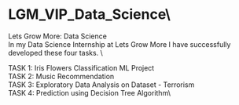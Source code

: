 # LGM_VIP_Data_Science\
Lets Grow More: Data Science\
In my Data Science Internship at Lets Grow More I have successfully developed these four tasks. \

TASK 1: Iris Flowers Classification ML Project \
TASK 2: Music Recommendation\
TASK 3: Exploratory Data Analysis on Dataset - Terrorism\
TASK 4: Prediction using Decision Tree  Algorithm\
